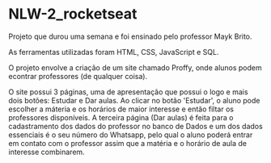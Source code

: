 # NLW-2_rocketseat

Projeto que durou uma semana e foi ensinado pelo professor Mayk Brito.

As ferramentas utilizadas foram HTML, CSS, JavaScript e SQL.

O projeto envolve a criação de um site chamado Proffy, onde alunos podem econtrar professores (de qualquer coisa). 

O site possui 3 páginas, uma de apresentação que possui o logo e mais dois botões: Estudar e Dar aulas. Ao clicar no botão 'Estudar', o aluno pode escolher a máteria e os horários de maior interesse e então filtar os professores disponíveis. A terceira página (Dar aulas) é feita para o cadastramento dos dados do professor no banco de Dados e um dos dados essenciais é o seu número do Whatsapp, pelo qual o aluno poderá entrar em contato com o professor assim que a matéria e o horário de aula de interesse combinarem.

